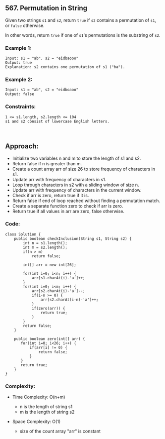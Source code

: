 ## 567. Permutation in String   

Given two strings ```s1``` and ```s2```, return ```true``` if ```s2``` contains a permutation of ```s1```, or ```false``` otherwise.   

In other words, return ```true``` if one of ```s1```'s permutations is the substring of ```s2```.   
 
### Example 1:   
```
Input: s1 = "ab", s2 = "eidbaooo"
Output: true
Explanation: s2 contains one permutation of s1 ("ba").
```   

### Example 2:  
```
Input: s1 = "ab", s2 = "eidboaoo"
Output: false
```   

### Constraints:   
```
1 <= s1.length, s2.length <= 104
s1 and s2 consist of lowercase English letters.
```   

<br>   

## Approach:   

* Initialize two variables n and m to store the length of s1 and s2.
* Return false if n is greater than m.
* Create a count array arr of size 26 to store frequency of characters in s1.
* Update arr with frequency of characters in s1.
* Loop through characters in s2 with a sliding window of size n.
* Update arr with frequency of characters in the current window.
* Check if arr is zero, return true if it is.
* Return false if end of loop reached without finding a permutation match.
* Create a separate function zero to check if arr is zero.
* Return true if all values in arr are zero, false otherwise.     


### Code:    
```
class Solution {
    public boolean checkInclusion(String s1, String s2) {
        int n = s1.length();
        int m = s2.length();
        if(n > m) 
            return false;

        int[] arr = new int[26];
        
        for(int i=0; i<n; i++) {
            arr[s1.charAt(i)-'a']++;
        }
        for(int i=0; i<m; i++) {
            arr[s2.charAt(i)-'a']--;
            if(i-n >= 0) {
                arr[s2.charAt(i-n)-'a']++;
            }
            if(zero(arr)) {
                return true;
            }
        }
        return false;
    }

    public boolean zero(int[] arr) {
       for(int i=0; i<26; i++) {
           if(arr[i] != 0) {
               return false;
           }
       }
       return true;
    }
}
```    

### Complexity:  

* Time Complexity: O(n+m)   
    * n is the length of string s1 
    * m is the length of string s2

* Space Complexity: O(1)
    * size of the count array "arr" is constant   


